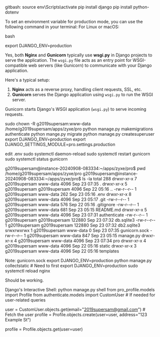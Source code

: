 gitbash: source env\Scripts\activate
pip install django
pip install python-dotenv



To set an environment variable for production mode, you can use the following command in your terminal:
For Linux or macOS:

bash

export DJANGO_ENV=production



Yes, both **Nginx** and **Gunicorn** typically use **wsgi.py** in Django projects to serve the application. The `wsgi.py` file acts as an entry point for WSGI-compatible web servers (like Gunicorn) to communicate with your Django application.

Here's a typical setup:
1. **Nginx** acts as a reverse proxy, handling client requests, SSL, etc.
2. **Gunicorn** serves the Django application using `wsgi.py` to run the WSGI server.
   
Gunicorn starts Django's WSGI application (`wsgi.py`) to serve incoming requests.




sudo chown -R g2019supersam:www-data /home/g2019supersam/apps/zyxe/pro
python manage.py makemigrations authenticate
python mange.py migrate
python manage.py createsuperuser
export DJANGO_ENV=production
export DJANGO_SETTINGS_MODULE=pro.settings.production

edit .env
sudo systemctl daemon-reload
sudo systemctl restart gunicorn
sudo systemctl status gunicorn


g2019supersam@instance-20240908-083334:~/apps/zyxe/pro$ pwd
/home/g2019supersam/apps/zyxe/pro
g2019supersam@instance-20240908-083334:~/apps/zyxe/pro$ ls -la
total 288
drwxr-xr-x 7 g2019supersam www-data        4096 Sep 23 07:35 .
drwxr-xr-x 5 g2019supersam g2019supersam   4096 Sep 22 05:16 ..
-rw-r--r-- 1 g2019supersam www-data         262 Sep 23 05:16 .env
drwxr-xr-x 8 g2019supersam www-data        4096 Sep 23 05:17 .git
-rw-r--r-- 1 g2019supersam www-data         576 Sep 22 05:16 .gitignore
-rw-r--r-- 1 g2019supersam www-data         681 Sep 23 05:15 README.md
drwxr-xr-x 5 g2019supersam www-data        4096 Sep 23 07:31 authenticate
-rw-r--r-- 1 g2019supersam g2019supersam 122880 Sep 23 07:32 db.sqlite3
-rw-r--r-- 1 g2019supersam g2019supersam 122880 Sep 23 07:32 db2.sqlite3
srwxrwxrwx 1 g2019supersam www-data           0 Sep 23 07:35 gunicorn.sock
-rw-r--r-- 1 g2019supersam www-data         847 Sep 23 05:15 manage.py
drwxr-xr-x 4 g2019supersam www-data        4096 Sep 23 07:34 pro
drwxr-xr-x 4 g2019supersam www-data        4096 Sep 22 05:16 static
drwxr-xr-x 3 g2019supersam www-data        4096 Sep 22 05:16 templates


Note: gunicorn.sock
export DJANGO_ENV=production
python manage.py collectstatic      # Need to first export DJANGO_ENV=production
sudo systemctl reload nginx

Should be working.


Django's Interactive Shell:
python manage.py shell
from pro_profile.models import Profile
from authenticate.models import CustomUser  # If needed for user-related queries

user = CustomUser.objects.get(email="2019supersam@gmail.com")  # Fetch the user
profile = Profile.objects.create(user=user, address="123 Example St")

profile = Profile.objects.get(user=user)
